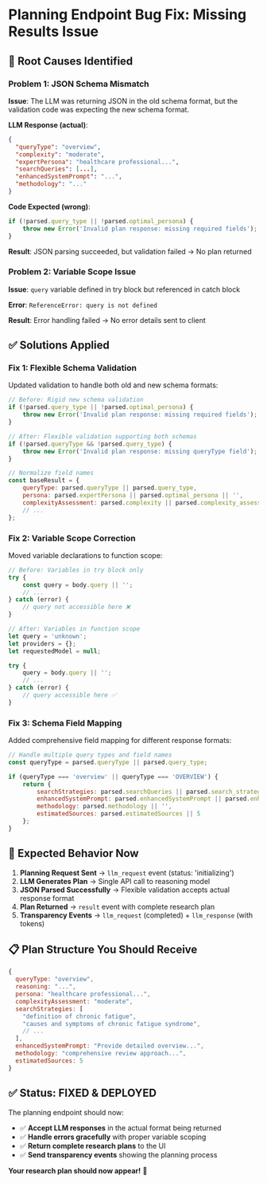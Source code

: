 # Planning Endpoint Bug Fix: Missing Results Issue

## 🚨 **Root Causes Identified**

### Problem 1: JSON Schema Mismatch
**Issue**: The LLM was returning JSON in the old schema format, but the validation code was expecting the new schema format.

**LLM Response (actual)**:
```json
{
  "queryType": "overview",
  "complexity": "moderate", 
  "expertPersona": "healthcare professional...",
  "searchQueries": [...],
  "enhancedSystemPrompt": "...",
  "methodology": "..."
}
```

**Code Expected (wrong)**:
```javascript
if (!parsed.query_type || !parsed.optimal_persona) {
    throw new Error('Invalid plan response: missing required fields');
}
```

**Result**: JSON parsing succeeded, but validation failed → No plan returned

### Problem 2: Variable Scope Issue
**Issue**: `query` variable defined in try block but referenced in catch block

**Error**: `ReferenceError: query is not defined`

**Result**: Error handling failed → No error details sent to client

## ✅ **Solutions Applied**

### Fix 1: Flexible Schema Validation
Updated validation to handle both old and new schema formats:

```javascript
// Before: Rigid new schema validation
if (!parsed.query_type || !parsed.optimal_persona) {
    throw new Error('Invalid plan response: missing required fields');
}

// After: Flexible validation supporting both schemas
if (!parsed.queryType && !parsed.query_type) {
    throw new Error('Invalid plan response: missing queryType field');
}

// Normalize field names
const baseResult = {
    queryType: parsed.queryType || parsed.query_type,
    persona: parsed.expertPersona || parsed.optimal_persona || '',
    complexityAssessment: parsed.complexity || parsed.complexity_assessment || 'medium',
    // ...
};
```

### Fix 2: Variable Scope Correction
Moved variable declarations to function scope:

```javascript
// Before: Variables in try block only
try {
    const query = body.query || '';
    // ...
} catch (error) {
    // query not accessible here ❌
}

// After: Variables in function scope
let query = 'unknown';
let providers = {};
let requestedModel = null;

try {
    query = body.query || '';
    // ...
} catch (error) {
    // query accessible here ✅
}
```

### Fix 3: Schema Field Mapping
Added comprehensive field mapping for different response formats:

```javascript
// Handle multiple query types and field names
const queryType = parsed.queryType || parsed.query_type;

if (queryType === 'overview' || queryType === 'OVERVIEW') {
    return {
        searchStrategies: parsed.searchQueries || parsed.search_strategies || [],
        enhancedSystemPrompt: parsed.enhancedSystemPrompt || parsed.enhanced_system_prompt || '',
        methodology: parsed.methodology || '',
        estimatedSources: parsed.estimatedSources || 5
    };
}
```

## 🎯 **Expected Behavior Now**

1. **Planning Request Sent** → `llm_request` event (status: 'initializing')
2. **LLM Generates Plan** → Single API call to reasoning model  
3. **JSON Parsed Successfully** → Flexible validation accepts actual response format
4. **Plan Returned** → `result` event with complete research plan
5. **Transparency Events** → `llm_request` (completed) + `llm_response` (with tokens)

## 📋 **Plan Structure You Should Receive**

```javascript
{
  queryType: "overview",
  reasoning: "...",
  persona: "healthcare professional...",
  complexityAssessment: "moderate",
  searchStrategies: [
    "definition of chronic fatigue",
    "causes and symptoms of chronic fatigue syndrome",
    // ...
  ],
  enhancedSystemPrompt: "Provide detailed overview...",  
  methodology: "comprehensive review approach...",
  estimatedSources: 5
}
```

## ✅ **Status: FIXED & DEPLOYED**

The planning endpoint should now:
- ✅ **Accept LLM responses** in the actual format being returned
- ✅ **Handle errors gracefully** with proper variable scoping  
- ✅ **Return complete research plans** to the UI
- ✅ **Send transparency events** showing the planning process

**Your research plan should now appear!** 🎉